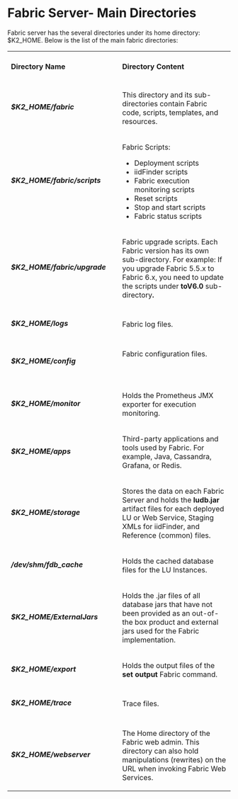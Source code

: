 ﻿
# Fabric Server- Main Directories
Fabric server has the several directories under its home directory: $K2_HOME. Below is the list of the main fabric directories:

<table width="900pxl">
<tbody>
<tr>
<td width="300pxl">
<p><h4><strong>Directory Name</strong></p>
</td>
<td width="600pxl">
<p><h4><strong>Directory Content</strong></p>
</td>
</tr>
<tr>
<td width="300">
<p><h5>$K2_HOME/fabric</p>
</td>
<td width="600">
<p>This directory and its sub-directories contain Fabric code, scripts, templates, and resources.</p>
</td>
</tr>
<tr>
<td width="300">
<p><h5>$K2_HOME/fabric/scripts</p>
</td>
<td width="600">
<p>Fabric Scripts:&nbsp;</p>
<ul>
<li>Deployment scripts</li>
<li>iidFinder scripts</li>
<li>Fabric execution monitoring scripts</li>
<li>Reset scripts</li>
<li>Stop and start scripts</li>
<li>Fabric status scripts</li>
</ul>
</td>
</tr>
<tr>
<td width="300">
<p><h5>$K2_HOME/fabric/upgrade</p>
</td>
<td width="600">
<p>Fabric upgrade scripts. Each Fabric version has its own sub-directory. For example: If you upgrade Fabric 5.5.x to Fabric 6.x, you need to update the scripts under <strong>toV6.0 </strong>sub-directory<strong>.</strong></p>
</td>
</tr>
<tr>
<td width="300">
<p><h5>$K2_HOME/logs</p>
</td>
<td width="471">
<p>Fabric log files.</p>
</td>
</tr>
<tr>
<td width="300">
<p><h5>$K2_HOME/config</p>
</td>
<td width="600">
<p>Fabric configuration files.</p>
<p>&nbsp;</p>
</td>
</tr>
<tr>
<td width="300">
<p><h5>$K2_HOME/monitor</p>
</td>
<td width="600">
<p>Holds the Prometheus JMX exporter for execution monitoring.</p>
</td>
</tr>
<tr>
<td width="300">
<p><h5>$K2_HOME/apps</p>
</td>
<td width="600">
<p>Third-party applications and tools used by Fabric. For example, Java, Cassandra, Grafana, or Redis.</p>
</td>
</tr>
<tr>
<td width="300">
<p><h5>$K2_HOME/storage</p>
</td>
<td width="600">
<p>Stores the data on each Fabric Server and holds the <strong>ludb.jar</strong> artifact files for each deployed LU or Web Service, Staging XMLs for iidFinder, and Reference (common) files.</p>
</td>
</tr>
<tr>
<td width="300">
<p><h5>/dev/shm/fdb_cache</p>
</td>
<td width="600">
<p>Holds the cached database files for the LU Instances.</p>
</td>
</tr>
<tr>
<td width="300">
<p><h5>$K2_HOME/ExternalJars</p>
</td>
<td width="600">
<p>Holds the .jar files of all database jars that have not been provided as an out-of-the box product and external jars used for the Fabric implementation.</p>
</td>
</tr>
<tr>
<td width="300">
<p><h5>$K2_HOME/export</p>
</td>
<td width="471">
<p>Holds the output files of the <strong>set</strong> <strong>output</strong> Fabric command.</p>
</td>
</tr>
<tr>
<td width="300">
<p><h5>$K2_HOME/trace</p>
</td>
<td width="600">
<p>Trace files.</p>
</td>
</tr>
<tr>
<td width="300">
<p><h5>$K2_HOME/webserver</p>
</td>
<td width="600">
<p>The Home directory of the Fabric web admin. This directory can also hold manipulations (rewrites) on the URL when invoking Fabric Web Services.</p>
</td>
</tr>
</tbody>
</table>

<!--Add links:-->

<!--Drop 1- deployment, fabric architecture, fabric logs, fabric commands, fabric basic commands and scripts-->

<!--Drop 2- iidFinder, Fabric execution monitoring, reference (common) tables, LU storage-->